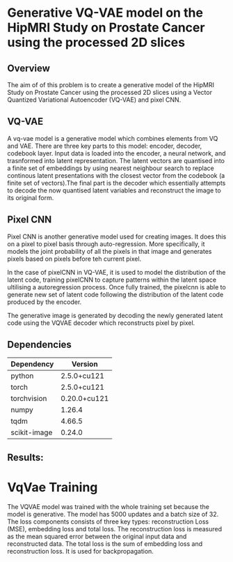# Generative VQ-VAE model on the HipMRI Study on Prostate Cancer using the processed 2D slices
## Overview
The aim of of this problem is to create a generative model of the HipMRI Study on Prostate Cancer using the processed 2D slices using a Vector Quantized Variational Autoencoder (VQ-VAE) and pixel CNN. 

## VQ-VAE
A vq-vae model is a generative model which combines elements from VQ and VAE. There are three key parts to this model: encoder, decoder, codebook layer.
Input data is loaded into the encoder, a neural network, and trasnformed into latent representation. The latent vectors are quantised into a finite set of embeddings by using nearest neighbour search to replace continous latent presentations with the closest vector from the codebook (a finite set of vectors).The final part is the decoder which essentially attempts to decode the now quantised latent variables and reconstruct the image to its original form. 

## Pixel CNN

Pixel CNN is another generative model used for creating images. It does this on a pixel to pixel basis through auto-regression. More specifically, it models the joint probability of all the pixels in that image and generates pixels based on pixels before teh current pixel.

In the case of pixelCNN in VQ-VAE, it is used to model the distribution of the latent code, training pixelCNN to capture patterns within the latent space ultilising a autoregression process. Once fully trained, the pixelcnn is able to generate new set of latent code following the distribution of the latent code produced by the encoder.

The generative image is generated by decoding the newly generated latent code using the VQVAE decoder which reconstructs pixel by pixel. 

## Dependencies

| Dependency | Version |
| ------------- | ------------- |
| python| 2.5.0+cu121 |
| torch| 2.5.0+cu121 |
| torchvision| 0.20.0+cu121 |
| numpy| 1.26.4 |
|tqdm|4.66.5|
| scikit-image| 0.24.0 |

## Results:
# VqVae Training
The VQVAE model was trained with the whole training set because the model is generative. The model has 5000 updates and a batch size of 32. The loss components consists of three key types: reconstruction Loss (MSE), embedding loss and total loss. The reconstruction loss is measured as the mean squared error between the original input data and reconstructed data. The total loss is the sum of embedding loss and reconstruction loss. It is used for backpropagation.



